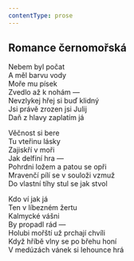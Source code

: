 ```yaml
---
contentType: prose
---
```


## Romance černomořská

Nebem byl počat  
A měl barvu vody  
Moře mu písek  
Zvedlo až k nohám —  
Nevzlykej hřej si buď klidný  
Jsi právě zrozen jsi Julij  
Daň z hlavy zaplatím já

Věčnost si bere  
Tu vteřinu lásky  
Zajiskří v moři  
Jak delfíní hra —  
Pohrdni ložem a patou se opři  
Mravenčí pílí se v souloži vzmuž  
Do vlastní tíhy stul se jak stvol

Kdo ví jak já  
Ten v líbezném žertu  
Kalmycké vášni  
By propadl rád —  
Holubi mořští už prchají chvíli  
Když hříbě vlny se po břehu honí  
V medúzách vánek si lehounce hrá
